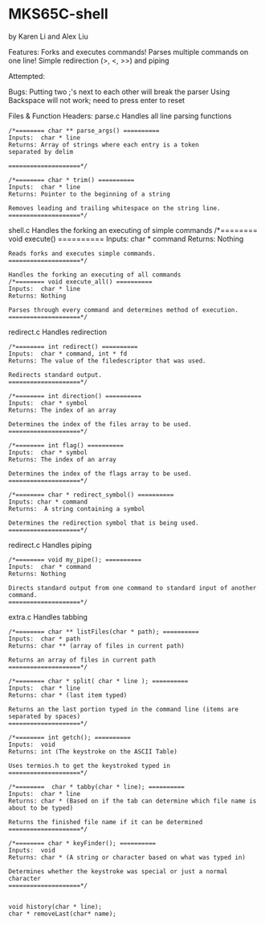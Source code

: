 # MKS65C-shell
by Karen Li and Alex Liu

Features:
	Forks and executes commands!
	Parses multiple commands on one line!
	Simple redirection (>, <, >>) and piping

Attempted:


Bugs:
	Putting two ;'s next to each other will break the parser
	Using Backspace will not work; need to press enter to reset


Files & Function Headers:
parse.c
	Handles all line parsing functions

	/*======== char ** parse_args() ==========
	Inputs:  char * line
	Returns: Array of strings where each entry is a token
	separated by delim

	====================*/

	/*======== char * trim() ==========
	Inputs:  char * line
	Returns: Pointer to the beginning of a string

	Removes leading and trailing whitespace on the string line.
	====================*/

shell.c
	Handles the forking an executing of simple commands
	/*======== void execute() ==========
	Inputs:  char * command
	Returns: Nothing

	Reads forks and executes simple commands.
	====================*/

	Handles the forking an executing of all commands
	/*======== void execute_all() ==========
	Inputs:  char * line
	Returns: Nothing

	Parses through every command and determines method of execution.
	====================*/

redirect.c
	Handles redirection

	/*======== int redirect() ==========
	Inputs:  char * command, int * fd
	Returns: The value of the filedescriptor that was used.

	Redirects standard output.
	====================*/

	/*======== int direction() ==========
	Inputs:  char * symbol
	Returns: The index of an array

	Determines the index of the files array to be used.
	====================*/

	/*======== int flag() ==========
	Inputs:  char * symbol
	Returns: The index of an array

	Determines the index of the flags array to be used.
	====================*/

	/*======== char * redirect_symbol() ==========
	Inputs: char * command
	Returns:  A string containing a symbol

	Determines the redirection symbol that is being used.
	====================*/

redirect.c
	Handles piping

	/*======== void my_pipe(); ==========
	Inputs:  char * command
	Returns: Nothing

	Directs standard output from one command to standard input of another command.
	====================*/

extra.c
	Handles tabbing

	/*======== char ** listFiles(char * path); ==========
	Inputs:  char * path
	Returns: char ** (array of files in current path)

	Returns an array of files in current path
	====================*/

	/*======== char * split( char * line ); ==========
	Inputs:  char * line
	Returns: char * (last item typed)

	Returns an the last portion typed in the command line (items are separated by spaces)
	====================*/

	/*======== int getch(); ==========
	Inputs:  void
	Returns: int (The keystroke on the ASCII Table)

	Uses termios.h to get the keystroked typed in
	====================*/

	/*======== 	char * tabby(char * line); ==========
	Inputs:  char * line
	Returns: char * (Based on if the tab can determine which file name is about to be typed)

	Returns the finished file name if it can be determined
	====================*/

	/*======== char * keyFinder(); ==========
	Inputs:  void
	Returns: char * (A string or character based on what was typed in)

	Determines whether the keystroke was special or just a normal character
	====================*/


	void history(char * line);
	char * removeLast(char* name);
